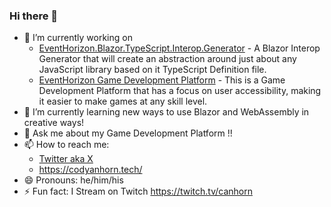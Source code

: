 ### Hi there 👋

- 🔭 I’m currently working on 
  - [EventHorizon.Blazor.TypeScript.Interop.Generator](https://github.com/canhorn/EventHorizon.Blazor.TypeScript.Interop.Generator) - A Blazor Interop Generator that will create an abstraction around just about any JavaScript library based on it TypeScript Definition file.
  - [EventHorizon Game Development Platform](https://ehzgames.studio/game-development-platform.html) - This is a Game Development Platform that has a focus on user accessibility, making it easier to make games at any skill level.
- 🌱 I’m currently learning new ways to use Blazor and WebAssembly in creative ways!
- 💬 Ask me about my Game Development Platform !!
- 📫 How to reach me: 
  - [Twitter aka X](https://x.com/CodyAnhorn)
  - https://codyanhorn.tech/
- 😄 Pronouns: he/him/his
- ⚡ Fun fact: I Stream on Twitch https://twitch.tv/canhorn

<!--
**canhorn/canhorn** is a ✨ _special_ ✨ repository because its `README.md` (this file) appears on your GitHub profile.

Here are some ideas to get you started:

- 🔭 I’m currently working on 
 - (EventHorizon Game Development Platform)[https://ehzgames.studio/game-development-platform.html]
- 🌱 I’m currently learning Blazor
- 🤔 I’m looking for help with ...
- 💬 Ask me about my Game Development Platform 
- 📫 How to reach me: 
  - https://codyanhorn.tech/contact.html
- 😄 Pronouns: he/him/his
- ⚡ Fun fact: I Stream on Twitch https://twitch.tv/canhorn
-->
